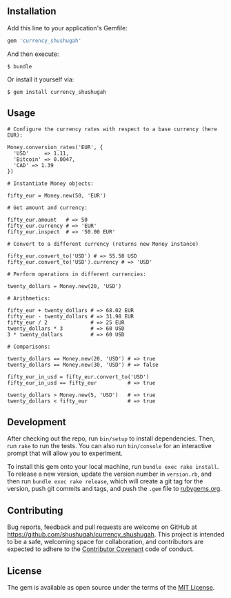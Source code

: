 ## Installation

Add this line to your application's Gemfile:

```ruby
gem 'currency_shushugah'
```

And then execute:

    $ bundle

Or install it yourself via:

    $ gem install currency_shushugah

## Usage

```
# Configure the currency rates with respect to a base currency (here EUR):

Money.conversion_rates('EUR', {
  'USD'     => 1.11,
  'Bitcoin' => 0.0047,
  'CAD' => 1.39
})

# Instantiate Money objects:

fifty_eur = Money.new(50, 'EUR')

# Get amount and currency:

fifty_eur.amount   # => 50
fifty_eur.currency # => 'EUR'
fifty_eur.inspect  # => '50.00 EUR'

# Convert to a different currency (returns new Money instance)

fifty_eur.convert_to('USD') # => 55.50 USD
fifty_eur.convert_to('USD').currency # => 'USD'

# Perform operations in different currencies:

twenty_dollars = Money.new(20, 'USD')

# Arithmetics:

fifty_eur + twenty_dollars # => 68.02 EUR
fifty_eur - twenty_dollars # => 31.98 EUR
fifty_eur / 2              # => 25 EUR
twenty_dollars * 3         # => 60 USD
3 * twenty_dollars         # => 60 USD

# Comparisons:

twenty_dollars == Money.new(20, 'USD') # => true
twenty_dollars == Money.new(30, 'USD') # => false

fifty_eur_in_usd = fifty_eur.convert_to('USD')
fifty_eur_in_usd == fifty_eur          # => true

twenty_dollars > Money.new(5, 'USD')   # => true
twenty_dollars < fifty_eur             # => true
```

## Development

After checking out the repo, run `bin/setup` to install dependencies. Then, run `rake` to run the tests. You can also run `bin/console` for an interactive prompt that will allow you to experiment.

To install this gem onto your local machine, run `bundle exec rake install`. To release a new version, update the version number in `version.rb`, and then run `bundle exec rake release`, which will create a git tag for the version, push git commits and tags, and push the `.gem` file to [rubygems.org](https://rubygems.org).

## Contributing

Bug reports, feedback and pull requests are welcome on GitHub at https://github.com/shushugah/currency_shushugah. This project is intended to be a safe, welcoming space for collaboration, and contributors are expected to adhere to the [Contributor Covenant](http://contributor-covenant.org) code of conduct.

## License

The gem is available as open source under the terms of the [MIT License](http://opensource.org/licenses/MIT).
